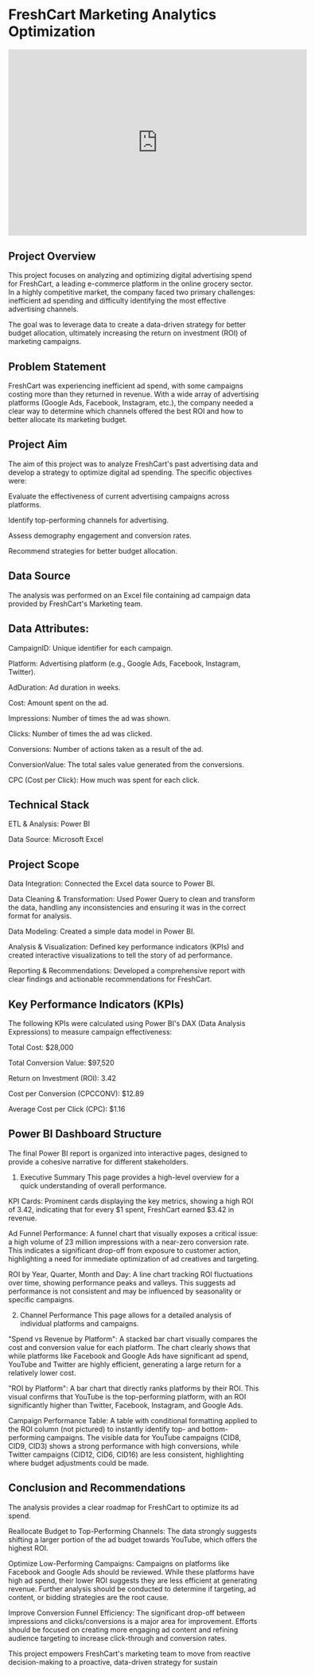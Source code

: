 # FreshCart Marketing Analytics Optimization
<iframe title="FRESH CART PROJECT" width="600" height="373.5" src="https://app.powerbi.com/view?r=eyJrIjoiMzcyNDE2MDYtODk0MS00MmI4LTljMWMtNjI2Njk5Mzc0NTNmIiwidCI6IjM0YTkxMjU3LWU1NzctNDliNi05ZmQ3LTJmNjNmNzMzMDRhYyJ9" frameborder="0" allowFullScreen="true"></iframe>

## Project Overview
This project focuses on analyzing and optimizing digital advertising spend for FreshCart, a leading e-commerce platform in the online grocery sector. In a highly competitive market, the company faced two primary challenges: inefficient ad spending and difficulty identifying the most effective advertising channels.

The goal was to leverage data to create a data-driven strategy for better budget allocation, ultimately increasing the return on investment (ROI) of marketing campaigns.

## Problem Statement
FreshCart was experiencing inefficient ad spend, with some campaigns costing more than they returned in revenue. With a wide array of advertising platforms (Google Ads, Facebook, Instagram, etc.), the company needed a clear way to determine which channels offered the best ROI and how to better allocate its marketing budget.

## Project Aim
The aim of this project was to analyze FreshCart's past advertising data and develop a strategy to optimize digital ad spending. The specific objectives were:

Evaluate the effectiveness of current advertising campaigns across platforms.

Identify top-performing channels for advertising.

Assess demography engagement and conversion rates.

Recommend strategies for better budget allocation.

## Data Source
The analysis was performed on an Excel file containing  ad campaign data provided by FreshCart's Marketing team.

## Data Attributes:

CampaignID: Unique identifier for each campaign.

Platform: Advertising platform (e.g., Google Ads, Facebook, Instagram, Twitter).

AdDuration: Ad duration in weeks.

Cost: Amount spent on the ad.

Impressions: Number of times the ad was shown.

Clicks: Number of times the ad was clicked.

Conversions: Number of actions taken as a result of the ad.

ConversionValue: The total sales value generated from the conversions.

CPC (Cost per Click): How much was spent for each click.

## Technical Stack
ETL & Analysis: Power BI

Data Source: Microsoft Excel

## Project Scope
Data Integration: Connected the Excel data source to Power BI.

Data Cleaning & Transformation: Used Power Query to clean and transform the data, handling any inconsistencies and ensuring it was in the correct format for analysis.

Data Modeling: Created a simple data model in Power BI.

Analysis & Visualization: Defined key performance indicators (KPIs) and created interactive visualizations to tell the story of ad performance.

Reporting & Recommendations: Developed a comprehensive report with clear findings and actionable recommendations for FreshCart.

## Key Performance Indicators (KPIs)
The following KPIs were calculated using Power BI's DAX (Data Analysis Expressions) to measure campaign effectiveness:

Total Cost: $28,000

Total Conversion Value: $97,520

Return on Investment (ROI): 3.42

Cost per Conversion (CPCCONV): $12.89

Average Cost per Click (CPC): $1.16

## Power BI Dashboard Structure
The final Power BI report is organized into interactive pages, designed to provide a cohesive narrative for different stakeholders.

1. Executive Summary
This page provides a high-level overview for a quick understanding of overall performance.

KPI Cards: Prominent cards displaying the key metrics, showing a high ROI of 3.42, indicating that for every $1 spent, FreshCart earned $3.42 in revenue.

Ad Funnel Performance: A funnel chart that visually exposes a critical issue: a high volume of 23 million impressions with a near-zero conversion rate. This indicates a significant drop-off from exposure to customer action, highlighting a need for immediate optimization of ad creatives and targeting.

ROI by Year, Quarter, Month and Day: A line chart tracking ROI fluctuations over time, showing performance peaks and valleys. This suggests ad performance is not consistent and may be influenced by seasonality or specific campaigns.

2. Channel Performance
This page allows for a detailed analysis of individual platforms and campaigns.

"Spend vs Revenue by Platform": A stacked bar chart visually compares the cost and conversion value for each platform. The chart clearly shows that while platforms like Facebook and Google Ads have significant ad spend, YouTube and Twitter are highly efficient, generating a large return for a relatively lower cost.

"ROI by Platform": A bar chart that directly ranks platforms by their ROI. This visual confirms that YouTube is the top-performing platform, with an ROI significantly higher than Twitter, Facebook, Instagram, and Google Ads.

Campaign Performance Table: A table with conditional formatting applied to the ROI column (not pictured) to instantly identify top- and bottom-performing campaigns. The visible data for YouTube campaigns (CID8, CID9, CID3) shows a strong performance with high conversions, while Twitter campaigns (CID12, CID6, CID16) are less consistent, highlighting where budget adjustments could be made.

## Conclusion and Recommendations
The analysis provides a clear roadmap for FreshCart to optimize its ad spend.

Reallocate Budget to Top-Performing Channels: The data strongly suggests shifting a larger portion of the ad budget towards YouTube, which offers the highest ROI.

Optimize Low-Performing Campaigns: Campaigns on platforms like Facebook and Google Ads should be reviewed. While these platforms have high ad spend, their lower ROI suggests they are less efficient at generating revenue. Further analysis should be conducted to determine if targeting, ad content, or bidding strategies are the root cause.

Improve Conversion Funnel Efficiency: The significant drop-off between impressions and clicks/conversions is a major area for improvement. Efforts should be focused on creating more engaging ad content and refining audience targeting to increase click-through and conversion rates.

This project empowers FreshCart's marketing team to move from reactive decision-making to a proactive, data-driven strategy for sustain
